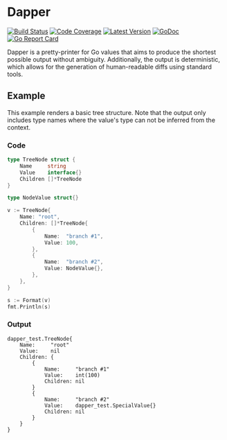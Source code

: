 # Dapper

[![Build Status](http://img.shields.io/travis/com/dogmatiq/dapper/master.svg)](https://travis-ci.com/dogmatiq/dapper)
[![Code Coverage](https://img.shields.io/codecov/c/github/dogmatiq/dapper/master.svg)](https://codecov.io/github/dogmatiq/dapper)
[![Latest Version](https://img.shields.io/github/tag/dogmatiq/dapper.svg?label=semver)](https://semver.org)
[![GoDoc](https://godoc.org/github.com/dogmatiq/dapper?status.svg)](https://godoc.org/github.com/dogmatiq/dapper)
[![Go Report Card](https://goreportcard.com/badge/github.com/dogmatiq/dapper)](https://goreportcard.com/report/github.com/dogmatiq/dapper)

Dapper is a pretty-printer for Go values that aims to produce the shortest
possible output without ambiguity. Additionally, the output is deterministic,
which allows for the generation of human-readable diffs using standard tools.

## Example

This example renders a basic tree structure. Note that the output only includes
type names where the value's type can not be inferred from the context.

### Code
```go
type TreeNode struct {
    Name     string
    Value    interface{}
    Children []*TreeNode
}

type NodeValue struct{}

v := TreeNode{
    Name: "root",
    Children: []*TreeNode{
        {
            Name:  "branch #1",
            Value: 100,
        },
        {
            Name:  "branch #2",
            Value: NodeValue{},
        },
    },
}

s := Format(v)
fmt.Println(s)
```

### Output

```
dapper_test.TreeNode{
    Name:     "root"
    Value:    nil
    Children: {
        {
            Name:     "branch #1"
            Value:    int(100)
            Children: nil
        }
        {
            Name:     "branch #2"
            Value:    dapper_test.SpecialValue{}
            Children: nil
        }
    }
}
```
